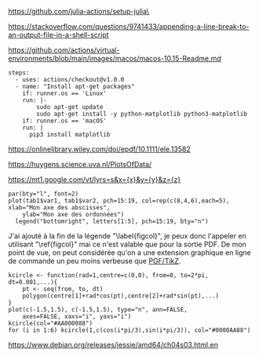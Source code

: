 https://github.com/julia-actions/setup-julia\

https://stackoverflow.com/questions/9741433/appending-a-line-break-to-an-output-file-in-a-shell-script

https://github.com/actions/virtual-environments/blob/main/images/macos/macos-10.15-Readme.md

    steps:
      - uses: actions/checkout@v1.0.0
      - name: "Install apt-get packages"
        if: runner.os == 'Linux'
        run: |-
            sudo apt-get update
            sudo apt-get install -y python-matplotlib python3-matplotlib
        if: runner.os == 'macOS'
        run: |
          pip3 install matplotlib


https://onlinelibrary.wiley.com/doi/epdf/10.1111/ele.13582

https://huygens.science.uva.nl/PlotsOfData/

https://mt1.google.com/vt/lyrs=s&x={x}&y={y}&z={z}

```{r, fig.cap="Figure associé à la table 1 [...]. Le gris pour l'expérience 1, bleu pour la seconde et violet pour la troisième.\\label{figcol}", dpi = 300, fig.heigh = 4, fig.width = 5}
par(bty="l", font=2)
plot(tab1$var1, tab1$var2, pch=15:19, col=rep(c(8,4,6),each=5), xlab="Mon axe des abscisses",
    ylab="Mon axe des ordonnées")
  legend("bottomright", letters[1:5], pch=15:19, bty="n")
```

J'ai ajouté à la fin de la légende "\\label{figcol}", je peux donc l'appeler en
utilisant "\\ref{figcol}" mai ce n'est valable que pour la sortie PDF. De mon
point de vue, on peut considérée qu'on a une extension graphique en ligne de
commande un peu moins verbeuse que
[PGF/TikZ](http://sourceforge.net/projects/pgf/).


```{r, fig.cap = "Ma rosace", fig.height = 6, fig.width = 6}
kcircle <- function(rad=1,centre=c(0,0), from=0, to=2*pi, dt=0.001,...){
    pt <- seq(from, to, dt)
    polygon(centre[1]+rad*cos(pt),centre[2]+rad*sin(pt),...)
}
plot(c(-1.5,1.5), c(-1.5,1.5), type="n", ann=FALSE,
    axes=FALSE, xaxs="i", yaxs="i")
kcircle(col="#AA000088")
for (i in 1:6) kcircle(1,c(cos(i*pi/3),sin(i*pi/3)), col="#0000AA88")
```


https://www.debian.org/releases/jessie/amd64/ch04s03.html.en

